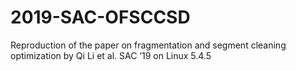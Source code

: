 # 2019-SAC-OFSCCSD
Reproduction of the paper on fragmentation and segment cleaning optimization by Qi Li et al. SAC ‘19 on Linux 5.4.5
